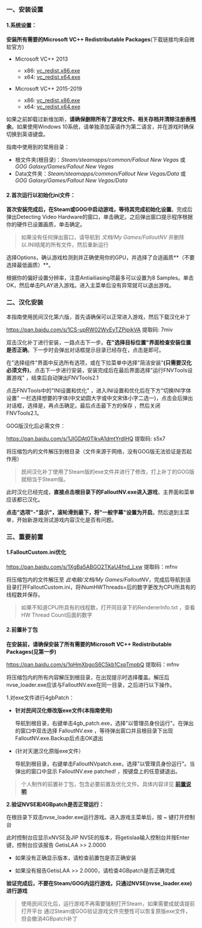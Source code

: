 ### 一、安装设置

#### 1.系统设置：

**安装所有需要的Microsoft VC++ Redistributable Packages**(下载链接均来自微软官方)

- Microsoft VC++ 2013
	- x86: [vc_redist.x86.exe](https://aka.ms/highdpimfc2013x86chs)
	- x64: [vc_redist.x64.exe](https://aka.ms/highdpimfc2013x64chs)

- Microsoft VC++ 2015-2019 
	- x86: [vc_redist.x86.exe](https://aka.ms/vs/16/release/vc_redist.x86.exe)
	- x64: [vc_redist.x64.exe](https://aka.ms/vs/16/release/vc_redist.x64.exe)

如果之前卸载过新维加斯，**请确保删除所有了游戏文件、相关存档并清除注册表残余**。如果使用Windows 10系统，请单独添加英语作为第二语言，并在游戏时确保切换到英语键盘。

指南中使用到的常用目录：

* 根文件夹(根目录)：_Steam/steamapps/common/Fallout New Vegas_ 或 _GOG Galaxy/Games/Fallout New Vegas_
* Data文件夹：_Steam/steamapps/common/Fallout New Vegas/Data_ 或 _GOG Galaxy/Games/Fallout New Vegas/Data_

#### 2.首次运行以初始化ini文件：
**首次安装完成后，在Steam或GOG中启动游戏，等待其完成初始化设置**。完成后弹出Detecting Video Hardware的窗口，单击确定。之后弹出窗口提示程序根据你的硬件已设置画质，单击确定。

> 如果没有任何弹出窗口，请导航到 _文档/My Games/FalloutNV_ 并删除以.INI结尾的所有文件，然后重新运行

选择Options，确认游戏检测到并正确使用你的GPU，并选择了合适画质**（不要选择最低画质）**。

根据你的偏好设置分辨率，注意Antiailiasing项最多可以设置为8 Samples。单击OK，然后单击PLAY进入游戏。进入主菜单后没有异常就可以退出游戏。

### 二、汉化安装
本指南使用民间汉化第六版，首先请确保可以正常进入游戏，然后下载汉化补丁

https://pan.baidu.com/s/1CS-upRW02WvEyTZPipjkVA 提取码: 7miv

双击汉化补丁进行安装，一路点击下一步。**在"选择目标位置"界面检查安装位置是否正确**。下一步时会弹出对话框提示目录已经存在，点击是即可。

在"选择组件"界面中反选所有选项，或在下拉菜单中选择"简洁安装"**(只需要汉化必须文件)**。点击下一步进行安装，安装完成后在最后界面选择"运行FNVTools设置游戏" ，结束后自动弹出FNVTools2.1

点击FNVTools中的"INI设置和优化" ，进入INI设置和优化后在下方"切换INI字体设置" 一栏选择想要的字体(中文幼圆大字或中文宋体小字二选一)，点击会后弹出对话框，选择是，再点击确定。最后点击最下方的保存 ，然后关闭 FNVTools2.1。

GOG版汉化后必需文件：

https://pan.baidu.com/s/1JlGDAt0TlkvA1dmtYrdIHQ 提取码: s5x7

将压缩包内的文件解压到根目录（文件来源于网络，没有GOG版无法验证是否起作用）

> 民间汉化补丁使用了Steam版的exe文件并进行了修改，打上补丁的GOG版就相当于Steam版。

此时汉化已经完成，**直接点击根目录下的FalloutNV.exe进入游戏**，主界面和菜单应该都已汉化。

**点击"选项"-"显示"，滚轮滑到最下，将"一般字幕"设置为开启**。然后退到主菜单，开始新游戏测试游戏内容汉化是否有问题。

### 三、重要前置
#### 1.FalloutCustom.ini优化
https://pan.baidu.com/s/1XgBa5ABGO2TKaU4fnd_Lxw 提取码：mfnv

将压缩包内的文件解压至 *此电脑/文档/My Games/FalloutNV*，完成后导航到该目录打开FalloutCustom.ini，将iNumHWThreads=后的数字更改为CPU所具有的线程数并保存。

> 如果不知道CPU所具有的线程数，打开同目录下的RendererInfo.txt ，查看HW Thread Count后面的数字

#### 2.前置补丁包

**在安装前，请确保安装了所有需要的Microsoft VC++ Redistributable Packages(见第一步)**

https://pan.baidu.com/s/1qHmXbgoS6C5kb1CxpTmpbQ 提取码：mfnv

将压缩包内的所有内容解压到根目录，在出现提示时选择覆盖。解压后nvse_loader.exe应该与FalloutNV.exe在同一目录，之后进行以下操作。

1.对exe文件进行4gbPatch：

- **针对民间汉化修改版exe文件(本指南使用)**

  导航到根目录，右键单击4gb_patch.exe，选择"以管理员身份运行"。在弹出的窗口中双击选择 FalloutNV.exe ，等待弹出窗口并且根目录下出现FalloutNV.exe.Backup后点击OK退出

- (针对天邈汉化原版exe文件）
  
  导航到根目录，右键单击FalloutNVpatch.exe，选择"以管理员身份运行"。当弹出的窗口中显示 FalloutNV.exe patched! ，按键盘上的任意键退出。

> 个人制作的前置补丁包，包含必要前置及优化文件。具体内容详见 **[前置说明](mod_introduction.md "前置说明")**

**2.验证NVSE和4GBpatch是否正常运行：**

在根目录下双击nvse_loader.exe运行游戏。进入游戏主菜单后，按 ~ 键打开控制台

此时控制台应显示xNVSE及JIP NVSE的版本，将getislaa输入控制台并按Enter键，控制台应该报告 GetisLAA &gt;&gt; 2.0000

* 如果没有正确显示版本，请检查前置包是否正确安装

* 如果没有报告GetisLAA &gt;&gt; 2.0000，请检查4GBpatch是否正确完成


**验证完成后，不要在Steam/GOG内运行游戏，只通过NVSE(nvse_loader.exe)进行游戏**

> 使用民间汉化后，运行游戏不再需要强制打开Steam，如果需要成就请提前打开平台
通过Steam或GOG验证游戏文件完整性可以恢复原版exe文件，但会撤消4GBpatch补丁